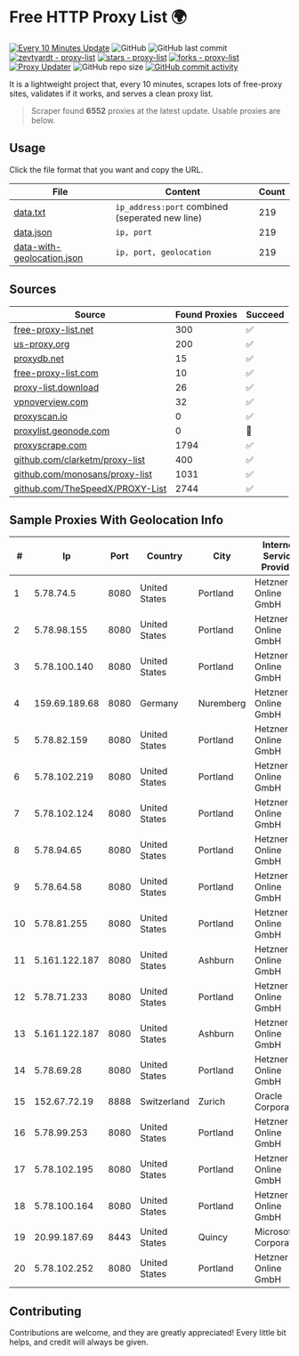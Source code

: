 
# Free HTTP Proxy List 🌍

[![Every 10 Minutes Update](https://github.com/mertguvencli/http-proxy-list/actions/workflows/main.yml/badge.svg?branch=main)](https://github.com/mertguvencli/http-proxy-list/actions/workflows/main.yml)
![GitHub](https://img.shields.io/github/license/mertguvencli/http-proxy-list)
![GitHub last commit](https://img.shields.io/github/last-commit/mertguvencli/http-proxy-list)
[![zevtyardt - proxy-list](https://img.shields.io/static/v1?label=zevtyardt&message=proxy-list&color=blue&logo=github)](https://github.com/zevtyardt/proxy-list "Go to GitHub repo")
[![stars - proxy-list](https://img.shields.io/github/stars/zevtyardt/proxy-list?style=social)](https://github.com/zevtyardt/proxy-list)
[![forks - proxy-list](https://img.shields.io/github/forks/zevtyardt/proxy-list?style=social)](https://github.com/zevtyardt/proxy-list)
[![Proxy Updater](https://github.com/zevtyardt/proxy-list/workflows/Proxy%20Updater/badge.svg)](https://github.com/zevtyardt/proxy-list/actions?query=workflow:"Proxy+Updater")
![GitHub repo size](https://img.shields.io/github/repo-size/zevtyardt/proxy-list)
[![GitHub commit activity](https://img.shields.io/github/commit-activity/m/zevtyardt/proxy-list?logo=commits)](https://github.com/zevtyardt/proxy-list/commits/main)

It is a lightweight project that, every 10 minutes, scrapes lots of free-proxy sites, validates if it works, and serves a clean proxy list.

> Scraper found **6552** proxies at the latest update. Usable proxies are below.

## Usage

Click the file format that you want and copy the URL.

|File|Content|Count|
|----|-------|-----|
|[data.txt](https://raw.githubusercontent.com/mertguvencli/http-proxy-list/main/proxy-list/data.txt)|`ip_address:port` combined (seperated new line)|219|
|[data.json](https://raw.githubusercontent.com/mertguvencli/http-proxy-list/main/proxy-list/data.json)|`ip, port`|219|
|[data-with-geolocation.json](https://raw.githubusercontent.com/mertguvencli/http-proxy-list/main/proxy-list/data-with-geolocation.json)|`ip, port, geolocation`|219|

## Sources

|Source|Found Proxies|Succeed|
|------|-------------|-------|
|[free-proxy-list.net](https://free-proxy-list.net)|300|✅|
|[us-proxy.org](https://www.us-proxy.org)|200|✅|
|[proxydb.net](http://proxydb.net)|15|✅|
|[free-proxy-list.com](https://free-proxy-list.com/?page=&port=&type%5B%5D=http&type%5B%5D=https&up_time=0&search=Search)|10|✅|
|[proxy-list.download](https://www.proxy-list.download/HTTP)|26|✅|
|[vpnoverview.com](https://vpnoverview.com/privacy/anonymous-browsing/free-proxy-servers)|32|✅|
|[proxyscan.io](https://www.proxyscan.io)|0|✅|
|[proxylist.geonode.com](https://proxylist.geonode.com/api/proxy-list?limit=300&page=1&sort_by=lastChecked&sort_type=desc&protocols=http,https)|0|🚫|
|[proxyscrape.com](https://api.proxyscrape.com/v2/?request=displayproxies&protocol=http&timeout=10000&country=all&ssl=all&anonymity=all)|1794|✅|
|[github.com/clarketm/proxy-list](https://raw.githubusercontent.com/clarketm/proxy-list/master/proxy-list-raw.txt)|400|✅|
|[github.com/monosans/proxy-list](https://raw.githubusercontent.com/monosans/proxy-list/main/proxies/http.txt)|1031|✅|
|[github.com/TheSpeedX/PROXY-List](https://raw.githubusercontent.com/TheSpeedX/PROXY-List/master/http.txt)|2744|✅|


## Sample Proxies With Geolocation Info

|#|Ip|Port|Country|City|Internet Service Provider|
|-|--|----|-------|----|-------------------------|
|1|5.78.74.5|8080|United States|Portland|Hetzner Online GmbH|
|2|5.78.98.155|8080|United States|Portland|Hetzner Online GmbH|
|3|5.78.100.140|8080|United States|Portland|Hetzner Online GmbH|
|4|159.69.189.68|8080|Germany|Nuremberg|Hetzner Online GmbH|
|5|5.78.82.159|8080|United States|Portland|Hetzner Online GmbH|
|6|5.78.102.219|8080|United States|Portland|Hetzner Online GmbH|
|7|5.78.102.124|8080|United States|Portland|Hetzner Online GmbH|
|8|5.78.94.65|8080|United States|Portland|Hetzner Online GmbH|
|9|5.78.64.58|8080|United States|Portland|Hetzner Online GmbH|
|10|5.78.81.255|8080|United States|Portland|Hetzner Online GmbH|
|11|5.161.122.187|8080|United States|Ashburn|Hetzner Online GmbH|
|12|5.78.71.233|8080|United States|Portland|Hetzner Online GmbH|
|13|5.161.122.187|8080|United States|Ashburn|Hetzner Online GmbH|
|14|5.78.69.28|8080|United States|Portland|Hetzner Online GmbH|
|15|152.67.72.19|8888|Switzerland|Zurich|Oracle Corporation|
|16|5.78.99.253|8080|United States|Portland|Hetzner Online GmbH|
|17|5.78.102.195|8080|United States|Portland|Hetzner Online GmbH|
|18|5.78.100.164|8080|United States|Portland|Hetzner Online GmbH|
|19|20.99.187.69|8443|United States|Quincy|Microsoft Corporation|
|20|5.78.102.252|8080|United States|Portland|Hetzner Online GmbH|



## Contributing

Contributions are welcome, and they are greatly appreciated! Every
little bit helps, and credit will always be given.


